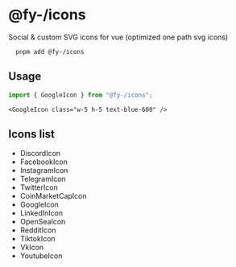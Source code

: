 # @fy-/icons
Social &amp; custom SVG icons for vue (optimized one path svg icons)
```
  pnpm add @fy-/icons
```

## Usage
```javascript
import { GoogleIcon } from "@fy-/icons";
```
```vue
<GoogleIcon class="w-5 h-5 text-blue-600" />
```

## Icons list
 - DiscordIcon
 - FacebookIcon
 - InstagramIcon
 - TelegramIcon
 - TwitterIcon
 - CoinMarketCapIcon
 - GoogleIcon
 - LinkedInIcon
 - OpenSeaIcon
 - RedditIcon
 - TiktokIcon
 - VkIcon
 - YoutubeIcon
